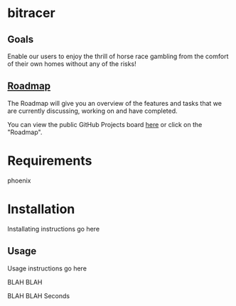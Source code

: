 # bitracer

## Goals
Enable our users to enjoy the thrill of horse race gambling from the comfort of their own homes without any of the risks! 

## [Roadmap](https://github.com/greatlakesracing/bitracer/projects/1)
The Roadmap will give you an overview of the features and tasks that we are currently discussing, working on and have completed.

You can view the public GitHub Projects board [here](https://github.com/greatlakesracing/bitracer/projects/1) or click on the "Roadmap".

# Requirements
  phoenix
# Installation
  Installating instructions go here
## Usage
  Usage instructions go here


  BLAH BLAH


  BLAH BLAH
  Seconds
